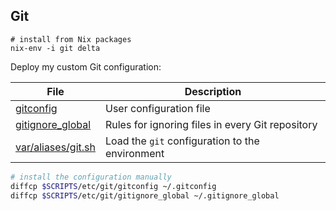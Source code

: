 ## Git

```shell
# install from Nix packages
nix-env -i git delta
```

Deploy my custom Git configuration:

File                              | Description
----------------------------------|----------------------------------
[gitconfig](gitconfig)            | User configuration file
[gitignore_global](gitconfig)     | Rules for ignoring files in every Git repository
[var/aliases/git.sh][01]          | Load the `git` configuration to the environment

```bash
# install the configuration manually 
diffcp $SCRIPTS/etc/git/gitconfig ~/.gitconfig
diffcp $SCRIPTS/etc/git/gitignore_global ~/.gitignore_global
```

[01]: ../../var/aliases/git.sh
